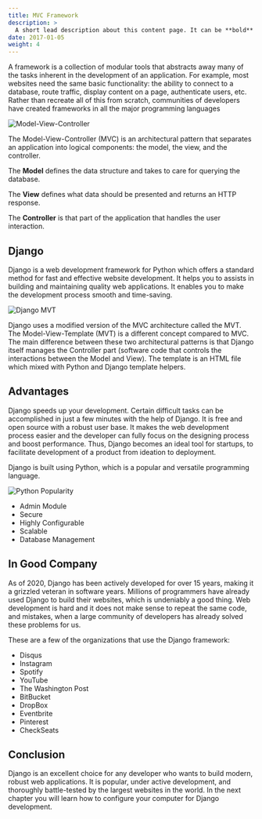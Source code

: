 ```yaml
---
title: MVC Framework
description: >
  A short lead description about this content page. It can be **bold** or _italic_ and can be split over multiple paragraphs.
date: 2017-01-05
weight: 4
---
```


A  framework is a collection of modular tools that abstracts away many of the tasks inherent in the development of an application. For example, most websites need the same basic functionality: the ability to connect to a database, route traffic, display content on a page, authenticate users, etc. Rather than recreate all of this from scratch, communities of developers have created frameworks in all the major programming languages

![Model-View-Controller](images/mvc.png)

The Model-View-Controller (MVC) is an architectural pattern that separates an application into logical components: the model, the view, and the controller.

The __Model__ defines the data structure and takes to care for querying the database.

The __View__ defines what data should be presented and returns an HTTP response.

The __Controller__ is that part of the application that handles the user interaction.

## Django

Django is a web development framework for Python which offers a standard method for fast and effective website development. It helps you to assists in building and maintaining quality web applications. It enables you to make the development process smooth and time-saving.

![Django MVT](images/django_mvt.png)

Django uses a modified version of the MVC architecture called the MVT. The Model-View-Template (MVT) is a different concept compared to MVC. The main difference between these two architectural patterns is that Django itself manages the Controller part (software code that controls the interactions between the Model and View). The template is an HTML file which mixed with Python and Django template helpers.

## Advantages

Django speeds up your development. Certain difficult tasks can be accomplished in just a few minutes with the help of Django. It is free and open source with a robust user base. It makes the web development process easier and the developer can fully focus on the designing process and boost performance. Thus, Django becomes an ideal tool for startups, to facilitate development of a product from ideation to deployment.

Django is built using Python, which is a popular and versatile programming language.

![Python Popularity](images/python_popularity.jpg)

- Admin Module
- Secure
- Highly Configurable
- Scalable
- Database Management

## In Good Company

As of 2020, Django has been actively developed for over 15 years, making it a grizzled veteran in software years. Millions of programmers have already used Django to build their websites, which is undeniably a good thing. Web development is hard and it does not make sense to repeat the same code, and mistakes, when a large community of  developers has already solved these problems for us.

These are a few of the organizations that use the Django framework:

- Disqus
- Instagram
- Spotify
- YouTube
- The Washington Post
- BitBucket
- DropBox
- Eventbrite
- Pinterest
- CheckSeats

## Conclusion

Django is an excellent choice for any developer who wants to build modern, robust web applications. It is popular, under active development, and thoroughly battle-tested by the largest websites in the world. In the next chapter you will learn how to configure your computer for Django development.
